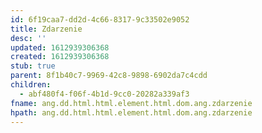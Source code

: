 ```yaml
---
id: 6f19caa7-dd2d-4c66-8317-9c33502e9052
title: Zdarzenie
desc: ''
updated: 1612939306368
created: 1612939306368
stub: true
parent: 8f1b40c7-9969-42c8-9898-6902da7c4cdd
children:
  - abf480f4-f06f-4b1d-9cc0-20282a339af3
fname: ang.dd.html.html.element.html.dom.ang.zdarzenie
hpath: ang.dd.html.html.element.html.dom.ang.zdarzenie
---
```



